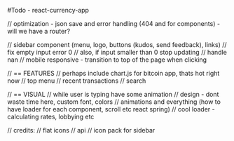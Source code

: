 #Todo - react-currency-app

// optimization - json save and error handling (404 and for components) - will we have a router?

// sidebar component (menu, logo, buttons (kudos, send feedback), links)
// fix empty input error 0
// also, if input smaller than 0 stop updating
// handle nan
// mobile responsive - transition to top of the page when clicking

// == FEATURES
// perhaps include chart.js for bitcoin app, thats hot right now
// top menu
// recent transactions
// search

// == VISUAL
// while user is typing have some animation
// design - dont waste time here, custom font, colors
// animations and everything (how to have loader for each component, scroll etc react spring)
// cool loader - calculating rates, lobbying etc

// credits:
// flat icons
// api
// icon pack for sidebar
